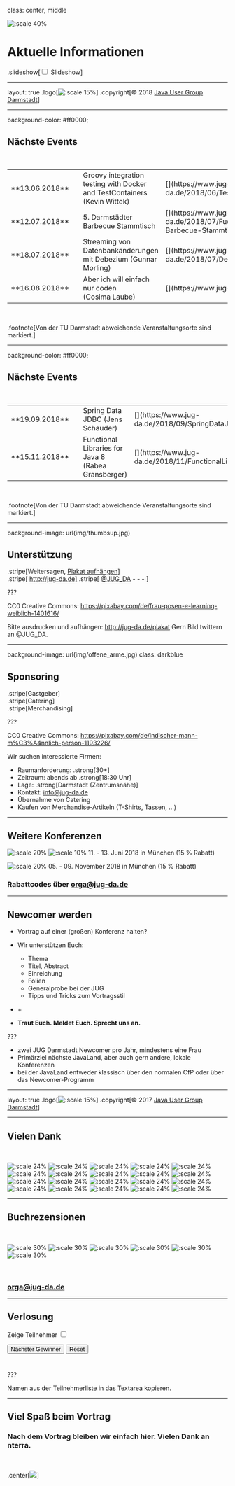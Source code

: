 class: center, middle

![:scale 40%](img/logo_rund.png)

# Aktuelle Informationen
.slideshow[<input id="autoSlideshow" type="checkbox" title="Auto Slideshow" /> Slideshow]

---
layout: true
.logo[![:scale 15%](img/logo_rund.png)]
.copyright[&copy; 2018 [Java User Group Darmstadt](http://jug-da.de/)]

---

background-color: #ff0000;

## <i class="fa fa-calendar"></i> Nächste Events

&nbsp;

<table>
	<tr>
		<td>**13.06.2018**</td>
        <td><i class="fa fa-university fa-container"><i class="fa fa-ban fa-nested"></i></i></td>
		<td>Groovy integration testing with Docker and TestContainers (Kevin Wittek)</td>
		<td>[<i class="fa fa-external-link"></i>](https://www.jug-da.de/2018/06/Testcontainers/)</td>
	</tr>
	<tr>
		<td>**12.07.2018**</td>
        <td><i class="fa fa-university fa-container"><i class="fa fa-ban fa-nested"></i></i></td>
		<td>5. Darmstädter Barbecue Stammtisch</td>
		<td>[<i class="fa fa-external-link"></i>](https://www.jug-da.de/2018/07/Fuenfter-Barbecue-Stammtisch/)</td>
	</tr>
	<tr>
		<td>**18.07.2018**</td>
		<td><i class="fa fa-university"></i></td>
		<td>Streaming von Datenbankänderungen mit Debezium (Gunnar Morling)</td>
		<td>[<i class="fa fa-external-link"></i>](https://www.jug-da.de/2018/07/Debezium/)</td>
	</tr>
	<tr>
		<td>**16.08.2018**</td>
        <td><i class="fa fa-university fa-container"><i class="fa fa-ban fa-nested"></i></i></td>
		<td>Aber ich will einfach nur coden<br/>(Cosima Laube)</td>
		<td>[<i class="fa fa-external-link"></i>](https://www.jug-da.de/)</td>
	</tr>
</table>
&nbsp;

.footnote[Von der TU Darmstadt abweichende Veranstaltungsorte sind markiert.]

---
background-color: #ff0000;

## <i class="fa fa-calendar"></i> Nächste Events

&nbsp;

<table>
	<tr>
		<td>**19.09.2018**</td>
        <td><i class="fa fa-university fa-container"><i class="fa fa-ban fa-nested"></i></i></td>
		<td>Spring Data JDBC (Jens Schauder)</td>
		<td>[<i class="fa fa-external-link"></i>](https://www.jug-da.de/2018/09/SpringDataJdbc/)</td>
	</tr>
	<tr>
		<td>**15.11.2018**</td>
		<td><i class="fa fa-university"></i></td>
		<td>Functional Libraries for Java 8 (Rabea Gransberger)</td>
		<td>[<i class="fa fa-external-link"></i>](https://www.jug-da.de/2018/11/FunctionalLibrariesWithJava8/)</td>
	</tr>
</table>
&nbsp;

.footnote[Von der TU Darmstadt abweichende Veranstaltungsorte sind markiert.]

---

background-image: url(img/thumbsup.jpg)

## <i class="fa fa-bullhorn"></i> Unterstützung

.stripe[Weitersagen, <i class="fa fa-address-card" aria-hidden="true"></i> [Plakat aufhängen](http://jug-da.de/plakat)]  
.stripe[<i class="fa fa-globe" aria-hidden="true"></i> http://jug-da.de] 
.stripe[<i class="fa fa-twitter" aria-hidden="true"></i> [@JUG_DA](https://twitter.com/jug_da) - [<i class="fa fa-envelope-o" aria-hidden="true"></i>](https://groups.google.com/d/forum/jug-da) - [<i class="fa fa-rss-square" aria-hidden="true"></i>](https://www.jug-da.de/feed.xml) - [<i class="fa fa-calendar" aria-hidden="true"></i>](https://www.jug-da.de/events.ics)]

???

CC0 Creative Commons: https://pixabay.com/de/frau-posen-e-learning-weiblich-1401616/

Bitte ausdrucken und aufhängen: http://jug-da.de/plakat
Gern Bild twittern an @JUG_DA.

---

background-image: url(img/offene_arme.jpg)
class: darkblue

## <i class="fa fa-list-alt"></i> Sponsoring

.stripe[Gastgeber]  
.stripe[Catering]  
.stripe[Merchandising] 

???

CC0 Creative Commons: https://pixabay.com/de/indischer-mann-m%C3%A4nnlich-person-1193226/ 

Wir suchen interessierte Firmen:
- Raumanforderung: .strong[30+]
- Zeitraum: abends ab .strong[18:30 Uhr]
- Lage: .strong[Darmstadt (Zentrumsnähe)]
- Kontakt: info@jug-da.de
- Übernahme von Catering
- Kaufen von Merchandise-Artikeln (T-Shirts, Tassen, ...)

---

## <i class="fa fa-bullhorn"></i> Weitere Konferenzen


![:scale 20%](img/sus_microservice_summit.png) ![:scale 10%](img/sus_api_summit.png) 11. - 13. Juni 2018 in München (15 % Rabatt)

![:scale 20%](img/wjax.png) 05. - 09. November 2018 in München (15 % Rabatt)

### Rabattcodes über orga@jug-da.de

---

## <i class="fa fa-search"></i> Newcomer werden

- Vortrag auf einer (großen) Konferenz halten?

- Wir unterstützen Euch: 
  - Thema
  - Titel, Abstract
  - Einreichung
  - Folien
  - Generalprobe bei der JUG
  - Tipps und Tricks zum Vortragsstil

- <i class="fa fa-female"></i> + <i class="fa fa-male"></i>

- **Traut Euch. Meldet Euch. Sprecht uns an.**

???

- zwei JUG Darmstadt Newcomer pro Jahr, mindestens eine Frau
- Primärziel nächste JavaLand, aber auch gern andere, lokale Konferenzen
- bei der JavaLand entweder klassisch über den normalen CfP oder über das Newcomer-Programm

---

layout: true
.logo[![:scale 15%](img/logo_rund.png)]
.copyright[&copy; 2017 [Java User Group Darmstadt](http://jug-da.de/2017/01/)]

---

## <i class="fa fa-building-o"></i> Vielen Dank

&nbsp;

![:scale 24%](img/sponsors/tud.png)
![:scale 24%](img/sponsors/sus.png)
![:scale 24%](img/sponsors/idea.png)
![:scale 24%](img/sponsors/dpunkt.png)
![:scale 24%](img/sponsors/epress.png)
![:scale 24%](img/sponsors/hanser.png)
![:scale 24%](img/sponsors/accso.png)
![:scale 24%](img/sponsors/axxessio.png)
![:scale 24%](img/sponsors/msg.png)
![:scale 24%](img/sponsors/itforwork.png)
![:scale 24%](img/sponsors/mitp.png)
![:scale 24%](img/sponsors/innoq.png)
![:scale 24%](img/sponsors/cosee.png)
![:scale 24%](img/sponsors/telekom.png)
![:scale 24%](img/sponsors/entwicklertag.png)
![:scale 24%](img/sponsors/gi.png)
![:scale 24%](img/sponsors/qaware.png)
![:scale 24%](img/sponsors/interes.png)
![:scale 24%](img/sponsors/igd.png)
![:scale 24%](img/sponsors/liveperson.png)

---
## <i class="fa fa-bullhorn"></i> Buchrezensionen

&nbsp;

![:scale 30%](img/sponsors/dpunkt.png)
![:scale 30%](img/sponsors/epress.png)
![:scale 30%](img/sponsors/hanser.png)
![:scale 30%](img/sponsors/mitp.png)
![:scale 30%](img/sponsors/rheinwerk.png)
![:scale 30%](img/sponsors/oreilly.png)

&nbsp;

### <i class="fa fa-envelope-o"></i> [orga@jug-da.de](orga@jug-da.de)

---

## <i class="fa fa-users"></i> Verlosung

<label for="showAttendees">Zeige Teilnehmer <input id="showAttendees" type="checkbox" title="Zeige Teilnehmer" /></label>

<textarea id="attendees" style="display:none;" rows="10" cols="40" onClick="resizeLotteryInput(false);" onBlur="resizeLotteryInput(true);">
Gerd
Jan
Jörn
Marcel
Niko
Sebastian
Falk</textarea>

<div>
    <button onClick="nextWinner()">Nächster Gewinner</button>
    <button onClick="resetLottery()">Reset</button>
</div>

<h1 id="winner" style="color:red; text-align:center;"></h1>

???

Namen aus der Teilnehmerliste in das Textarea kopieren.

---

## Viel Spaß beim Vortrag

### Nach dem Vortrag bleiben wir einfach hier. Vielen Dank an nterra.

&nbsp;

.center[![](img/sponsors/nterra.png)]
